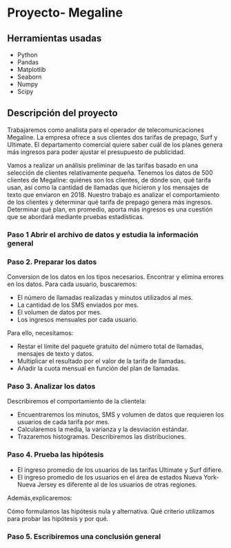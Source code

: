 # Proyecto- Megaline
## Herramientas usadas
- Python
- Pandas 
- Matplotlib 
- Seaborn
- Numpy
- Scipy
## Descripción del proyecto
Trabajaremos como analista para el operador de telecomunicaciones Megaline. La empresa ofrece a sus clientes dos tarifas de prepago, Surf y Ultimate. El departamento comercial quiere saber cuál de los planes genera más ingresos para poder ajustar el presupuesto de publicidad.

Vamos a realizar un análisis preliminar de las tarifas basado en una selección de clientes relativamente pequeña. Tenemos los datos de 500 clientes de Megaline: quiénes son los clientes, de dónde son, qué tarifa usan, así como la cantidad de llamadas que hicieron y los mensajes de texto que enviaron en 2018. Nuestro trabajo es analizar el comportamiento de los clientes y determinar qué tarifa de prepago genera más ingresos. Determinar qué plan, en promedio, aporta más ingresos es una cuestión que se abordará mediante pruebas estadísticas.

### Paso 1 Abrir el archivo de datos y estudia la información general


### Paso 2. Preparar los datos

Conversion de los datos en los tipos necesarios.
Encontrar y elimina errores en los datos.
Para cada usuario, buscaremos:

- El número de llamadas realizadas y minutos utilizados al mes.
- La cantidad de los SMS enviados por mes.
- El volumen de datos por mes.
- Los ingresos mensuales por cada usuario. 

Para ello, necesitamos:

- Restar el límite del paquete gratuito del número total de llamadas, mensajes de texto y datos.
- Multiplicar el resultado por el valor de la tarifa de llamadas.
- Añadir la cuota mensual en función del plan de llamadas.

### Paso 3. Analizar los datos

Describiremos el comportamiento de la clientela:

- Encuentraremos los minutos, SMS y volumen de datos que requieren los usuarios de cada tarifa por mes.
- Calcularemos la media, la varianza y la desviación estándar.
- Trazaremos histogramas. Describiremos las distribuciones.

### Paso 4. Prueba las hipótesis

- El ingreso promedio de los usuarios de las tarifas Ultimate y Surf difiere.
- El ingreso promedio de los usuarios en el área de estados Nueva York-Nueva Jersey es diferente al de los usuarios de otras regiones.

Además,explicaremos:

Cómo formulamos las hipótesis nula y alternativa.
Qué criterio utilizamos para probar las hipótesis y por qué.

### Paso 5. Escribiremos una conclusión general